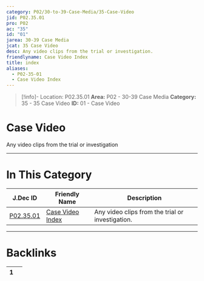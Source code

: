 ```yaml
---
category: P02/30-to-39-Case-Media/35-Case-Video
jid: P02.35.01
pro: P02
ac: "35"
id: "01"
jarea: 30-39 Case Media
jcat: 35 Case Video
desc: Any video clips from the trial or investigation.
friendlyname: Case Video Index
title: index
aliases:
  - P02-35-01
  - Case Video Index
---
```

>[!info]- Location: P02.35.01
>**Area:** P02 - 30-39 Case Media
>**Category:** 35 - 35 Case Video
>**ID:** 01 - Case Video

# Case Video

Any video clips from the trial or investigation
 


---
# In This Category

| J.Dec ID                                                                                 | Friendly Name                                                                                   | Description                                      |
| ---------------------------------------------------------------------------------------- | ----------------------------------------------------------------------------------------------- | ------------------------------------------------ |
| [P02.35.01](index.md) | [Case Video Index](index.md) | Any video clips from the trial or investigation. |


---
# Backlinks
<div><table class="dataview table-view-table"><thead class="table-view-thead"><tr class="table-view-tr-header"><th class="table-view-th"><span></span><span class="dataview small-text">1</span></th><th class="table-view-th"><span></span></th></tr></thead><tbody class="table-view-tbody"></tbody></table></div>